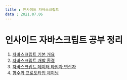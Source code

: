 ```yaml
---
title : 인사이드 자바스크립트  
data : 2021.07.06
---
```


# 인사이드 자바스크립트 공부 정리


1. [자바스크립트 기본 개요](step01)
2. [자바스크립트 개발 환경](step02)
2. [자바스크립트 데이터 타입과 연산자](step03)
2. [함수와 프로토타입 체이닝](step04)
